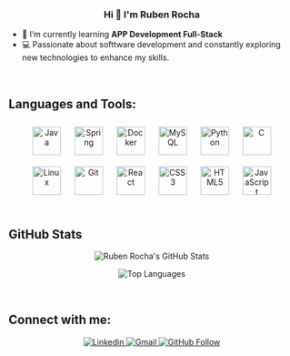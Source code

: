 ### <div align="center">Hi 👋 I'm Ruben Rocha </div>

- 🌱 I’m currently learning **APP Development Full-Stack**
- 💻 Passionate about softtware development and constantly exploring new technologies to enhance my skills. 
<br/>

## Languages and Tools:
<div align = "center">
<a href="https://www.java.com/" target="_blank"><img style="margin: 10px" src="https://profilinator.rishav.dev/skills-assets/java-original-wordmark.svg" alt="Java" height="50" /></a>
<a href="https://docs.spring.io/spring-framework/docs/3.0.x/reference/expressions.html#:~:text=The%20Spring%20Expression%20Language%20(SpEL,and%20basic%20string%20templating%20functionality." target="_blank"><img style="margin: 10px" src="https://profilinator.rishav.dev/skills-assets/springio-icon.svg" alt="Spring" height="50" /></a>  
<a href="https://www.docker.com/" target="_blank"><img style="margin: 10px" src="https://profilinator.rishav.dev/skills-assets/docker-original-wordmark.svg" alt="Docker" height="50" /></a>  
<a href="https://www.mysql.com/" target="_blank"><img style="margin: 10px" src="https://profilinator.rishav.dev/skills-assets/mysql-original-wordmark.svg" alt="MySQL" height="50" /></a>  
<a href="https://www.python.org/" target="_blank"><img style="margin: 10px" src="https://profilinator.rishav.dev/skills-assets/python-original.svg" alt="Python" height="50" /></a>
<a href="https://www.cprogramming.com/" target="_blank"><img style="margin: 10px" src="https://profilinator.rishav.dev/skills-assets/c-original.svg" alt="C" height="50" /></a>  
<a href="https://www.linux.org/" target="_blank"><img style="margin: 10px" src="https://profilinator.rishav.dev/skills-assets/linux-original.svg" alt="Linux" height="50" /></a>  
<a href="https://github.com/" target="_blank"><img style="margin: 10px" src="https://profilinator.rishav.dev/skills-assets/git-scm-icon.svg" alt="Git" height="50" /></a>
<a href="https://reactjs.org/" target="_blank"><img style="margin: 10px" src="https://profilinator.rishav.dev/skills-assets/react-original-wordmark.svg" alt="React" height="50" /></a>  
<a href="https://www.w3schools.com/css/" target="_blank"><img style="margin: 10px" src="https://profilinator.rishav.dev/skills-assets/css3-original-wordmark.svg" alt="CSS3" height="50" /></a>  
<a href="https://en.wikipedia.org/wiki/HTML5" target="_blank"><img style="margin: 10px" src="https://profilinator.rishav.dev/skills-assets/html5-original-wordmark.svg" alt="HTML5" height="50" /></a>  
<a href="https://www.javascript.com/" target="_blank"><img style="margin: 10px" src="https://profilinator.rishav.dev/skills-assets/javascript-original.svg" alt="JavaScript" height="50" /></a>  
</div>  
<br/>

## GitHub Stats
<div  align= "center">
<p><img src="https://github-readme-stats.vercel.app/api?username=rubenrocha26&show_icons=true&theme=dark" alt="Ruben Rocha's GitHub Stats" /></p>
<p><img align="center" src="https://github-readme-stats.vercel.app/api/top-langs/?username=rubenrocha26&layout=compact&theme=dark&langs_count=10" alt="Top Languages" /></p>
</div>
<br/>



## Connect with me:
<div align="center">
<a href="https://www.linkedin.com/in/rubenrocha26/" target="_blank">
<img src="https://img.shields.io/badge/-LinkedIn-blue?style=flat&logo=Linkedin&logoColor=white" alt="Linkedin" style="margin-bottom: 5px;">
</a>
<a href="mailto:rubenrocha26pt@gmail.com" target="_blank">
<img src="https://img.shields.io/badge/-Gmail-c14438?style=flat&logo=Gmail&logoColor=white" alt="Gmail" style="margin-bottom: 5px;">
</a>
<a href="https://github.com/rubenrocha26" target="_blank">
<img src="https://img.shields.io/github/followers/rubenrocha26?label=Follow&style=social" alt="GitHub Follow" style="margin-bottom: 5px;">
</a>
</div>
